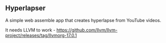 ## Hyperlapser

A simple web assemble app that creates hyperlapse from YouTube videos.

It needs LLVM to work - https://github.com/llvm/llvm-project/releases/tag/llvmorg-17.0.1